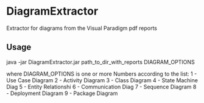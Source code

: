 DiagramExtractor
================

Extractor for diagrams from the Visual Paradigm pdf reports

Usage
---------------

java -jar DiagramExtractor.jar path_to_dir_with_reports DIAGRAM_OPTIONS

where DIAGRAM_OPTIONS is one or more Numbers according to the list:
1 - Use Case Diagram
2 - Activity Diagram
3 - Class Diagram
4 - State Machine Diag
5 - Entity Relationshi
6 - Communication Diag
7 - Sequence Diagram
8 - Deployment Diagram
9 - Package Diagram

